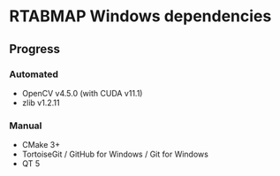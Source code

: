 # RTABMAP Windows dependencies


## Progress
### Automated
- OpenCV v4.5.0 (with CUDA v11.1)
- zlib v1.2.11

### Manual
- CMake 3+
- TortoiseGit / GitHub for Windows / Git for Windows
- QT 5